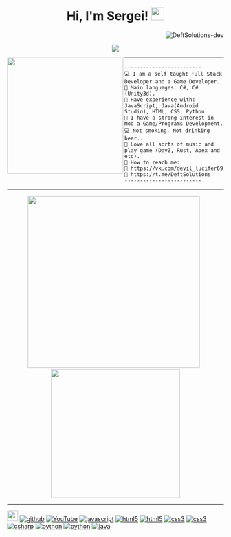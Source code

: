 <h1 align="center">
Hi, I'm Sergei!
 <img src="https://media.giphy.com/media/hvRJCLFzcasrR4ia7z/giphy.gif" width="30"></h1>
 <img src="https://gpvc.arturio.dev/DeftSolutions-dev" align='right' alt="DeftSolutions-dev" /> 
<br/>
<p align="center">
  <a href="https://github.com/DeftSolutions-dev/readme-typing-svg">
    <img src="https://readme-typing-svg.herokuapp.com?lines=Developer+Cheat;Unity+Game;Freelancer;Always%20learning%20new%20things&center=true&width=380&height=45">
    </a>
</p>
<img align="left" src="https://i.pinimg.com/564x/69/dc/3c/69dc3cec93572d301bb75854ae260a07.jpg" alt="" width="270" />

<hr>

```
-------------------------
💻 I am a self taught Full Stack Developer and a Game Developer.
🌟 Main languages: C#, C#(Unity3d).
🚩 Have experience with: JavaScript, Java(Android Studio), HTML, CSS, Python.
🔭 I have a strong interest in Mod a Game/Programs Development.
💻 Not smoking, Not drinking beer..
🎵 Love all sorts of music and play game (DayZ, Rust, Apex and etc).
💖 How to reach me: 
💖 https://vk.com/devil_lucifer69 
💖 https://t.me/DeftSolutions 
-------------------------
```
<hr>
<p align="center"> 
   <img src="https://github-readme-stats.vercel.app/api/top-langs/?username=DeftSolutions-dev&theme=merko&layout=compact" width="400" />
   <span>&nbsp;</span>
   <img src="https://github-readme-streak-stats.herokuapp.com/?user=DeftSolutions-dev&theme=tokyonight&hide_border=false" width="300"/>
</p>
<hr>

   [<img src='https://upload.wikimedia.org/wikipedia/commons/6/60/VK_Full_Logo_%282021-present%29.svg' alt='website' height="25px">](https://vk.com/devil_lucifer69)   [<img src='https://img.shields.io/badge/GitHub-%2312100E.svg?&style=for-the-badge&logo=Github&logoColor=white' alt='github'>](https://github.com/DeftSolutions-dev)  [<img src='https://img.shields.io/badge/YouTube-FF0000?style=for-the-badge&logo=youtube&logoColor=white' alt='YouTube'>](https://www.youtube.com/channel/UCmbtEQ1DbyvOmucXlk6HjlA/videos)  [<img src='https://img.shields.io/badge/JavaScript-323330?style=for-the-badge&logo=javascript&logoColor=F7DF1E' alt='javascript'>](https://codehs.com/run/javascript)  [<img src='https://img.shields.io/badge/HTML5-E34F26?style=for-the-badge&logo=html5&logoColor=white' alt='html5'>](https://codehs.com/documentation/html)   [<img src='https://img.shields.io/badge/HTML5-E34F26?style=for-the-badge&logo=html5&logoColor=white' alt='html5'>](https://www.w3.org/html/)  [<img src='https://img.shields.io/badge/CSS3-1572B6?style=for-the-badge&logo=css3&logoColor=white' alt='css3'>](https://codehs.com/documentation/html)  [<img src='https://img.shields.io/badge/CSS3-1572B6?style=for-the-badge&logo=css3&logoColor=white' alt='css3'>](https://www.w3schools.com/css/)  [<img src='https://img.shields.io/badge/C%23-239120?style=for-the-badge&logo=c-sharp&logoColor=white' alt='csharp'>](https://www.w3schools.com/cs/)  [<img src='https://img.shields.io/badge/Python-3776AB?style=for-the-badge&logo=python&logoColor=white' alt='python'>](https://www.w3schools.com/python/)  [<img src='https://img.shields.io/badge/Python-3776AB?style=for-the-badge&logo=python&logoColor=white' alt='python'>](https://codehs.com/documentation/python)  [<img src='https://img.shields.io/badge/Java-ED8B00?style=for-the-badge&logo=java&logoColor=white' alt='java'>](https://www.w3schools.com/java/)


